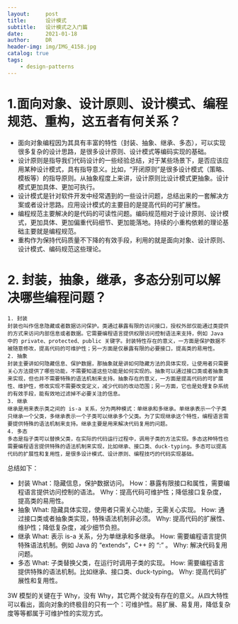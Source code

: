 ```yaml
---
layout:     post
title:      设计模式
subtitle:   设计模式之入门篇
date:       2021-01-18
author:     DR
header-img: img/IMG_4158.jpg
catalog: true
tags:
    - design-patterns
---
```


# 1.面向对象、设计原则、设计模式、编程规范、重构，这五者有何关系？
* 面向对象编程因为其具有丰富的特性（封装、抽象、继承、多态），可以实现很多复杂的设计思路，是很多设计原则、设计模式等编码实现的基础。
* 设计原则是指导我们代码设计的一些经验总结，对于某些场景下，是否应该应用某种设计模式，具有指导意义。比如，“开闭原则”是很多设计模式（策略、模板等）的指导原则。从抽象程度上来讲，设计原则比设计模式更抽象。设计模式更加具体、更加可执行。
* 设计模式是针对软件开发中经常遇到的一些设计问题，总结出来的一套解决方案或者设计思路。应用设计模式的主要目的是提高代码的可扩展性。
* 编程规范主要解决的是代码的可读性问题。编码规范相对于设计原则、设计模式，更加具体、更加偏重代码细节、更加能落地。持续的小重构依赖的理论基础主要就是编程规范。
* 重构作为保持代码质量不下降的有效手段，利用的就是面向对象、设计原则、设计模式、编码规范这些理论。


# 2. 封装，抽象，继承，多态分别可以解决哪些编程问题？
	1. 封装
	封装也叫作信息隐藏或者数据访问保护。类通过暴露有限的访问接口，授权外部仅能通过类提供的方式来访问内部信息或者数据。它需要编程语言提供权限访问控制语法来支持，例如 Java 中的 private、protected、public 关键字。封装特性存在的意义，一方面是保护数据不被随意修改，提高代码的可维护性；另一方面是仅暴露有限的必要接口，提高类的易用性。
	2. 抽象
	封装主要讲如何隐藏信息、保护数据，那抽象就是讲如何隐藏方法的具体实现，让使用者只需要关心方法提供了哪些功能，不需要知道这些功能是如何实现的。抽象可以通过接口类或者抽象类来实现，但也并不需要特殊的语法机制来支持。抽象存在的意义，一方面是提高代码的可扩展性、维护性，修改实现不需要改变定义，减少代码的改动范围；另一方面，它也是处理复杂系统的有效手段，能有效地过滤掉不必要关注的信息。
	3. 继承
	继承是用来表示类之间的 is-a 关系，分为两种模式：单继承和多继承。单继承表示一个子类只继承一个父类，多继承表示一个子类可以继承多个父类。为了实现继承这个特性，编程语言需要提供特殊的语法机制来支持。继承主要是用来解决代码复用的问题。
	4. 多态
	多态是指子类可以替换父类，在实际的代码运行过程中，调用子类的方法实现。多态这种特性也需要编程语言提供特殊的语法机制来实现，比如继承、接口类、duck-typing。多态可以提高代码的扩展性和复用性，是很多设计模式、设计原则、编程技巧的代码实现基础。
    
总结如下：
* 封装
What：隐藏信息，保护数据访问。
How：暴露有限接口和属性，需要编程语言提供访问控制的语法。
Why：提高代码可维护性；降低接口复杂度，提高类的易用性。
*  抽象
What: 隐藏具体实现，使用者只需关心功能，无需关心实现。
How: 通过接口类或者抽象类实现，特殊语法机制非必须。
Why: 提高代码的扩展性、维护性；降低复杂度，减少细节负担。
* 继承
What: 表示 is-a 关系，分为单继承和多继承。
How: 需要编程语言提供特殊语法机制。例如 Java 的 “extends”，C++ 的 “:” 。
Why: 解决代码复用问题。
* 多态
What: 子类替换父类，在运行时调用子类的实现。
How: 需要编程语言提供特殊的语法机制。比如继承、接口类、duck-typing。
Why: 提高代码扩展性和复用性。

3W 模型的关键在于 Why，没有 Why，其它两个就没有存在的意义。从四大特性可以看出，面向对象的终极目的只有一个：可维护性。易扩展、易复用，降低复杂度等等都属于可维护性的实现方式。
	

